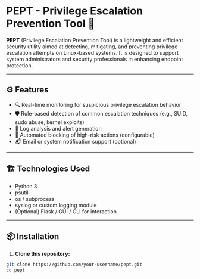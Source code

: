 # PEPT - Privilege Escalation Prevention Tool 🔐

**PEPT** (Privilege Escalation Prevention Tool) is a lightweight and efficient security utility aimed at detecting, mitigating, and preventing privilege escalation attempts on Linux-based systems. It is designed to support system administrators and security professionals in enhancing endpoint protection.

---

## ⚙️ Features

- 🔍 Real-time monitoring for suspicious privilege escalation behavior
- 🛡️ Rule-based detection of common escalation techniques (e.g., SUID, sudo abuse, kernel exploits)
- 📂 Log analysis and alert generation
- 🚫 Automated blocking of high-risk actions (configurable)
- 📬 Email or system notification support (optional)

---

## 🏗️ Technologies Used

- Python 3
- psutil
- os / subprocess
- syslog or custom logging module
- (Optional) Flask / GUI / CLI for interaction

---

## 📦 Installation

1. **Clone this repository:**

```bash
git clone https://github.com/your-username/pept.git
cd pept

